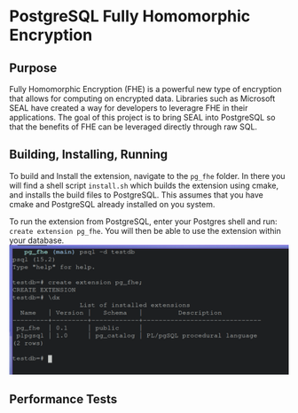 # PostgreSQL Fully Homomorphic Encryption
## Purpose
Fully Homomorphic Encryption (FHE) is a powerful new type of encryption that allows for computing on encrypted data.
Libraries such as Microsoft SEAL have created a way for developers to leveragre FHE in their applications. 
The goal of this project is to bring SEAL into PostgreSQL so that the benefits of FHE can be leveraged directly through raw SQL. 
## Building, Installing, Running
To build and Install the extension, navigate to the ```pg_fhe``` folder. In there you will find a shell script ```install.sh``` which builds the extension using cmake, and installs the build files to PostgreSQL. This assumes that you have cmake and PostgreSQL already installed on you system. 

To run the extension from PostgreSQL, enter your Postgres shell and run: ```create extension pg_fhe```. You will then be able to use the extension within your database.
![Installing](./utils/screenshots/install.png)
## Performance Tests

